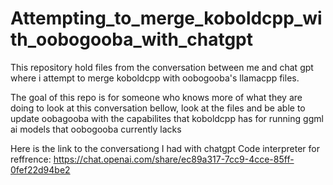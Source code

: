 # Attempting_to_merge_koboldcpp_with_oobogooba_with_chatgpt
This repository hold files from the conversation between me and chat gpt where i attempt to merge koboldcpp with oobogooba's llamacpp files. 

The goal of this repo is for someone who knows more of what they are doing to look at this conversation bellow, look at the files and be able to update oobagooba with the capabilites that koboldcpp has for running ggml ai models that oobogooba currently lacks

Here is the link to the conversationg I had with chatgpt Code interpreter for reffrence:
https://chat.openai.com/share/ec89a317-7cc9-4cce-85ff-0fef22d94be2
